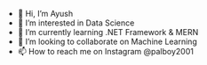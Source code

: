 - 👋 Hi, I’m Ayush
- 👀 I’m interested in Data Science
- 🌱 I’m currently learning .NET Framework & MERN
- 💞️ I’m looking to collaborate on Machine Learning
- 📫 How to reach me on Instagram @palboy2001

<!---
ayupal25/ayupal25 is a ✨ special ✨ repository because its `README.md` (this file) appears on your GitHub profile.
You can click the Preview link to take a look at your changes.
--->
